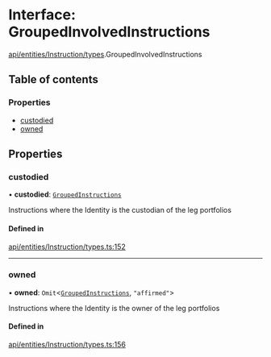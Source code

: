 # Interface: GroupedInvolvedInstructions

[api/entities/Instruction/types](../wiki/api.entities.Instruction.types).GroupedInvolvedInstructions

## Table of contents

### Properties

- [custodied](../wiki/api.entities.Instruction.types.GroupedInvolvedInstructions#custodied)
- [owned](../wiki/api.entities.Instruction.types.GroupedInvolvedInstructions#owned)

## Properties

### custodied

• **custodied**: [`GroupedInstructions`](../wiki/api.entities.Instruction.types.GroupedInstructions)

Instructions where the Identity is the custodian of the leg portfolios

#### Defined in

[api/entities/Instruction/types.ts:152](https://github.com/PolymeshAssociation/polymesh-sdk/blob/8a9e72221/src/api/entities/Instruction/types.ts#L152)

___

### owned

• **owned**: `Omit`\<[`GroupedInstructions`](../wiki/api.entities.Instruction.types.GroupedInstructions), ``"affirmed"``\>

Instructions where the Identity is the owner of the leg portfolios

#### Defined in

[api/entities/Instruction/types.ts:156](https://github.com/PolymeshAssociation/polymesh-sdk/blob/8a9e72221/src/api/entities/Instruction/types.ts#L156)
